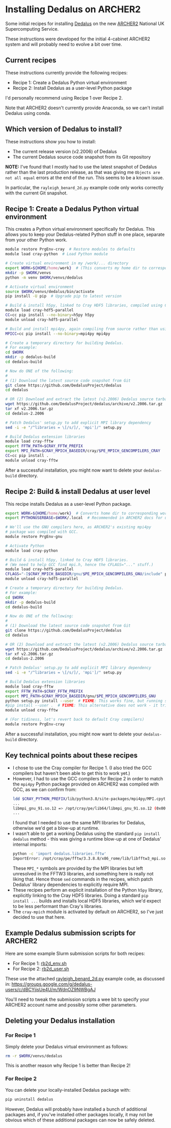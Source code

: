 # Installing Dedalus on ARCHER2

Some initial recipes for installing
[Dedalus](https://github.com/DedalusProject/dedalus)
on the new
[ARCHER2](https://www.archer2.ac.uk/) National UK Supercomputing Service.

These instructions were developed for the initial 4-cabinet ARCHER2 system
and will probably need to evolve a bit over time.

## Current recipes

These instructions currently provide the following recipes:

* Recipe 1: Create a Dedalus Python virtual environment
* Recipe 2: Install Dedalus as a user-level Python package

I'd personally recommend using Recipe 1 over Recipe 2.

Note that ARCHER2 doesn't currently provide Anaconda, so we can't install
Dedalus using conda.

## Which version of Dedalus to install?

These instructions show you how to install:

* The current release version (v2.2006) of Dedalus
* The current Dedalus source code snapshot from its Git repository

**NOTE:** I've found that I mostly had to use the latest snapshot of Dedalus
rather than the last production release, as that was giving me
`Objects are not all equal`
errors at the end of the run. This seems to be a known issue.

In particular, the `rayleigh_benard_2d.py` example code only works correctly
with the current Git snapshot.

## Recipe 1: Create a Dedalus Python virtual environment

This creates a Python virtual environment specifically for Dedalus. This allows
you to keep your Dedalus-related Python stuff in one place, separate from your
other Python work.

```bash
module restore PrgEnv-cray  # Restore modules to defaults
module load cray-python  # Load Python module

# Create virtual environment in my /work/... directory
export WORK=${HOME/home/work}  # (This converts my home dir to corresponding work dir: /work/[proj]/[proj]/[username])
mkdir -p $WORK/venvs
python -m venv $WORK/venvs/dedalus

# Activate virtual environment
source $WORK/venvs/dedalus/bin/activate
pip install -U pip  # Upgrade pip to latest version

# Build & install h5py, linked to Cray HDF5 libraries, compiled using Cray compiler (CC=cc)
module load cray-hdf5-parallel
CC=cc pip install --no-binary=h5py h5py
module unload cray-hdf5-parallel

# Build and install mpi4py, again compiling from source rather than using a binary
MPICC=cc pip install --no-binary=mpi4py mpi4py

# Create a temporary directory for building Dedalus.
# For example:
cd $WORK
mkdir -p dedalus-build
cd dedalus-build

# Now do ONE of the following:
#
# (1) Download the latest source code snapshot from Git
git clone https://github.com/DedalusProject/dedalus
cd dedalus

# OR (2) Download and extract the latest (v2.2006) Dedalus source tarball:
wget https://github.com/DedalusProject/dedalus/archive/v2.2006.tar.gz
tar xf v2.2006.tar.gz
cd dedalus-2.2006

# Patch Dedalus' setup.py to add explicit MPI library dependency
sed -i -e "/^libraries = \[/s/]/, 'mpi']/" setup.py

# Build Dedalus extension libraries
module load cray-fftw
export FFTW_PATH=$CRAY_FFTW_PREFIX
export MPI_PATH=$CRAY_MPICH_BASEDIR/cray/$PE_MPICH_GENCOMPILERS_CRAY
CC=cc pip install .
module unload cray-fftw
```

After a successful installation, you might now want to delete your
`dedalus-build` directory.

## Recipe 2: Build & install Dedalus at user level

This recipe installs Dedalus as a user-level Python package.

```bash
export WORK=${HOME/home/work}  # Converts home dir to corresponding work dir
export PYTHONUSERBASE=$WORK/.local  # Recommended in ARCHER2 docs for user-level Python package installation

# We'll use the GNU compilers here, as ARCHER2's existing mpi4py
# package was compiled with GCC.
module restore PrgEnv-gnu

# Activate Python
module load cray-python

# Build & install h5py, linked to Cray HDF5 libraries.
# (We need to help GCC find mpi.h, hence the CFLAGS="..." stuff.)
module load cray-hdf5-parallel
CFLAGS="-I$CRAY_MPICH_BASEDIR/gnu/$PE_MPICH_GENCOMPILERS_GNU/include" pip install --user --no-binary=h5py h5py
module unload cray-hdf5-parallel

# Create a temporary directory for building Dedalus.
# For example:
cd $WORK
mkdir -p dedalus-build
cd dedalus-build

# Now do ONE of the following:
#
# (1) Download the latest source code snapshot from Git
git clone https://github.com/DedalusProject/dedalus
cd dedalus

# OR (2) Download and extract the latest (v2.2006) Dedalus source tarball:
wget https://github.com/DedalusProject/dedalus/archive/v2.2006.tar.gz
tar xf v2.2006.tar.gz
cd dedalus-2.2006

# Patch Dedalus' setup.py to add explicit MPI library dependency
sed -i -e "/^libraries = \[/s/]/, 'mpi']/" setup.py

# Build Dedalus extension libraries
module load cray-fftw
export FFTW_PATH=$CRAY_FFTW_PREFIX
export MPI_PATH=$CRAY_MPICH_BASEDIR/gnu/$PE_MPICH_GENCOMPILERS_GNU
python setup.py install --user  # FIXME: This works fine, but running setup.py is no longer considered best practice
#pip install --user .  # FIXME: This alternative does not work - it tries to install mpi4py from scratch
module unload cray-fftw

# (For tidiness, let's revert back to default Cray compilers)
module restore PrgEnv-cray
```

After a successful installation, you might now want to delete your
`dedalus-build` directory.

## Key technical points about these recipes

* I chose to use the Cray compiler for Recipe 1. (I also tried the GCC
  compilers but haven't been able to get this to work yet.)
* However, I had to use the GCC compilers for Recipe 2 in order to match the
  `mpi4py` Python package provided on ARCHER2 was compiled with GCC, as we can
  confirm from:
  ```bash
  ldd $CRAY_PYTHON_PREFIX/lib/python3.8/site-packages/mpi4py/MPI.cpython-38-x86_64-linux-gnu.so
  ...
  libmpi_gnu_91.so.12 => /opt/cray/pe/lib64/libmpi_gnu_91.so.12 (0x00002b0f332e4000)
  ...
  ```
  I found that I needed to use the same MPI libraries for Dedalus, otherwise
  we'd get a blow-up at runtime.
* I wasn't able to get a working Dedalus using the standard `pip install dedalus`
  method - this was giving a runtime blow-up at one of Dedalus' internal imports:
  ```bash
  python -c 'import dedalus.libraries.fftw'
  ImportError: /opt/cray/pe/fftw/3.3.8.8/x86_rome/lib/libfftw3_mpi.so.mpi31.3: undefined symbol: MPI_Alltoallv
  ```
  These `MPI_*` symbols are provided by the MPI libraries but left
  unresolved in the FFTW3 libraries, and something here is really not liking
  that. Hence those `sed` commands in the recipes, which patch Dedalus' library
  dependencies to explicitly require MPI.
* These recipes perform an explicit installation of the Python `h5py` library,
  explicitly linking to the Cray HDF5 libraries. Doing a standard
  `pip install ...` builds and installs local HDF5 libraries, which we'd
  expect to be less performant than Cray's libraries.
* The `cray-mpich` module is activated by default on ARCHER2, so I've just
  decided to use that here.

## Example Dedalus submission scripts for ARCHER2

Here are some example Slurm submission scripts for both recipes:

* For Recipe 1: [rb2d_env.sh](rb2d_venv.sh)
* For Recipe 2: [rb2d_user.sh](rb2d_user.sh)

These use the attached [rayleigh_benard_2d.py](rayleigh_benard_2d.py) example
code, as discussed in:
https://groups.google.com/g/dedalus-users/c/dBCYjjsUe4U/m/WdnOZ9NWBgAJ

You'll need to tweak the submission scripts a wee bit to specify your ARCHER2
account name and possibly some other parameters.

## Deleting your Dedalus installation

### For Recipe 1

Simply delete your Dedalus virtual environment as follows:

```bash
rm -r $WORK/venvs/dedalus
```

This is another reason why Recipe 1 is better than Recipe 2!

### For Recipe 2

You can delete your locally-installed Dedalus package with:

```bash
pip uninstall dedalus
```

However, Dedalus will probably have installed a bunch of additional packages
and, if you've installed other packages locally, it may not be obvious which
of these additional packages can now be safely deleted.
